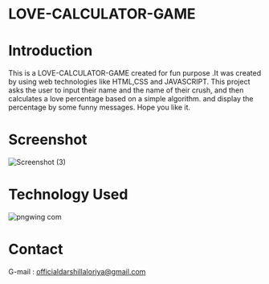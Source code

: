 # LOVE-CALCULATOR-GAME
# Introduction
This is a LOVE-CALCULATOR-GAME created for fun purpose .It was created by using web technologies like HTML,CSS and JAVASCRIPT. This project asks the user to input their name and the name of their crush, and then calculates a love percentage based on a simple algorithm. and display the percentage by some funny messages. Hope you like it.
# Screenshot
![Screenshot (3)](https://github.com/DARSHIL-LALORIYA/LOVE-CALCULATOR-GAME/assets/145353449/f4b630f3-9bd2-4573-b04d-09873c4a2c39)
# Technology Used
![pngwing com](https://github.com/DARSHIL-LALORIYA/LOVE-CALCULATOR-GAME/assets/145353449/a297883d-7ae5-4b9d-81d5-a2ec9dd19e84)
# Contact
G-mail : officialdarshillaloriya@gmail.com
